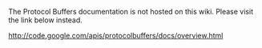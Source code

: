 The Protocol Buffers documentation is not hosted on this wiki.  Please visit the link below instead.

http://code.google.com/apis/protocolbuffers/docs/overview.html